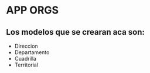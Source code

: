 # APP ORGS
## Los modelos que se crearan aca son:
- Direccion
- Departamento
- Cuadrilla
- Territorial